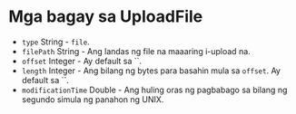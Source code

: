 # Mga bagay sa UploadFile

* `type` String - `file`.
* `filePath` String - Ang landas ng file na maaaring i-upload na.
* `offset` Integer - Ay default sa ``.
* `length` Integer - Ang bilang ng bytes para basahin mula sa `offset`. Ay default sa ``.
* `modificationTime` Double - Ang huling oras ng pagbabago sa bilang ng segundo simula ng panahon ng UNIX.